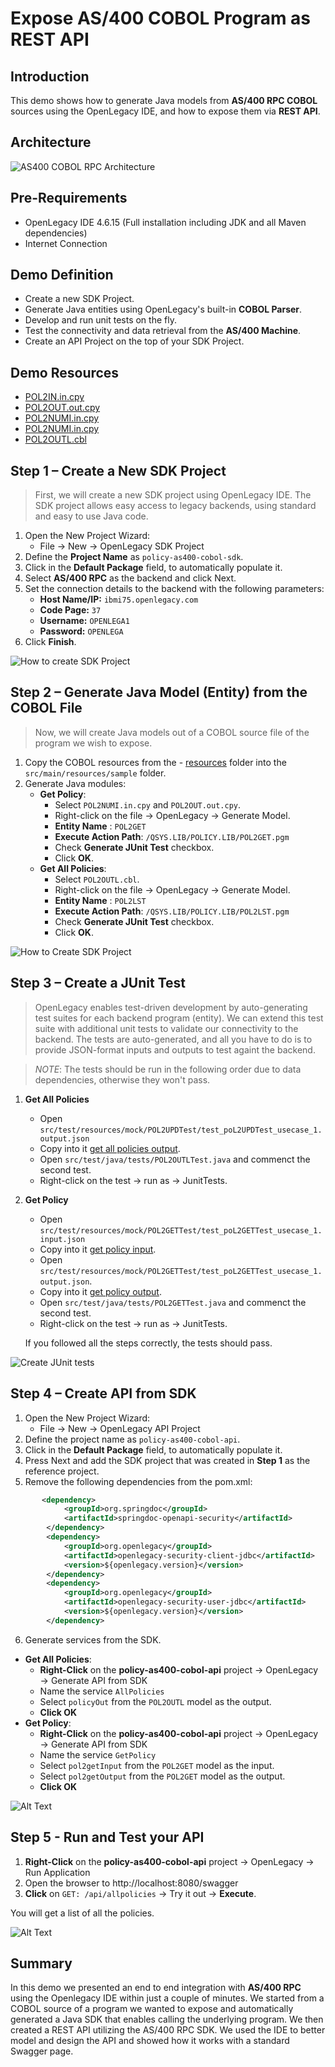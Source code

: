 # Expose AS/400 COBOL Program as REST API

## Introduction

This demo shows how to generate Java models from **AS/400 RPC COBOL** sources using the OpenLegacy IDE, and how to expose them via **REST API**.

## Architecture

![AS400 COBOL RPC Architecture](./assets/images/as400-cobol.png)

## Pre-Requirements

- OpenLegacy IDE 4.6.15 (Full installation including JDK and all Maven dependencies)
- Internet Connection

## Demo Definition

- Create a new SDK Project.
- Generate Java entities using OpenLegacy's built-in **COBOL Parser**.
- Develop and run unit tests on the fly.
- Test the connectivity and data retrieval from the **AS/400 Machine**.
- Create an API Project on the top of your SDK Project.

## Demo Resources

- [POL2IN.in.cpy](./assets/resources/POL2IN.in.cpy)
- [POL2OUT.out.cpy](./assets/resources/POL2OUT.out.cpy)
- [POL2NUMI.in.cpy](./assets/resources/POL2NUMI.in.cpy)
- [POL2NUMI.in.cpy](./assets/resources/POL2NUMI.in.cpy)
- [POL2OUTL.cbl](./assets/resources/POL2OUTL.cbl)


## Step 1 – Create a New SDK Project

> First, we will create a new SDK project using OpenLegacy IDE.
The SDK project allows easy access to legacy backends, using standard and easy to use Java code.

1. Open the New Project Wizard:
   - File → New → OpenLegacy SDK Project
2. Define the **Project Name** as `policy-as400-cobol-sdk`.
3. Click in the **Default Package** field, to automatically populate it.
4. Select **AS/400 RPC** as the backend and click Next.
5. Set the connection details to the backend with the following parameters:
   - **Host Name/IP:** `ibmi75.openlegacy.com`
   - **Code Page:** `37`
   - **Username:** `OPENLEGA1`
   - **Password:** `OPENLEGA`
6. Click **Finish**.

![How to create SDK Project](./assets/images/createSDK.gif)

## Step 2 – Generate Java Model (Entity) from the COBOL File

> Now, we will create Java models out of a COBOL source file of the program we wish to expose.

1. Copy the COBOL resources from the - [resources](./assets/resources) folder into the `src/main/resources/sample` folder.
2. Generate Java modules:
   - **Get Policy**:
     - Select `POL2NUMI.in.cpy` and `POL2OUT.out.cpy`.
     - Right-click on the file → OpenLegacy → Generate Model.
     - **Entity Name** : `POL2GET`
     - **Execute Action Path**: `/QSYS.LIB/POLICY.LIB/POL2GET.pgm `
     - Check **Generate JUnit Test** checkbox.
     - Click **OK**.
   - **Get All Policies**:
     - Select `POL2OUTL.cbl`.
     - Right-click on the file → OpenLegacy → Generate Model.
     - **Entity Name** : `POL2LST`
     - **Execute Action Path**: `/QSYS.LIB/POLICY.LIB/POL2LST.pgm`
     - Check **Generate JUnit Test** checkbox.
     - Click **OK**.



![How to Create SDK Project](./assets/images/entity-as400cobol-policy.gif)

## Step 3 – Create a JUnit Test

> OpenLegacy enables test-driven development by auto-generating test suites for each backend program (entity).
> We can extend this test suite with additional unit tests to validate our connectivity to the backend.
> The tests are auto-generated, and all you have to do is to provide JSON-format inputs and outputs to test againt the backend.

>_NOTE_: The tests should be run in the following order due to data dependencies, otherwise they won't pass. 
1. **Get All Policies**
   - Open `src/test/resources/mock/POL2UPDTest/test_poL2UPDTest_usecase_1.output.json`
   - Copy into it [get all policies output](./assets/resources/list-out.json).
   - Open `src/test/java/tests/POL2OUTLTest.java` and commenct the second test. 
   - Right-click on the test → run as → JunitTests. 
2. **Get Policy**
   - Open `src/test/resources/mock/POL2GETTest/test_poL2GETTest_usecase_1.input.json`
   - Copy into it [get policy input](./assets/resources/get-in.json).
   - Open `src/test/resources/mock/POL2GETTest/test_poL2GETTest_usecase_1.output.json`.
   - Copy into it [get policy output](./assets/resources/get-out.json).
   - Open `src/test/java/tests/POL2GETTest.java` and commenct the second test. 
   - Right-click on the test → run as → JunitTests. 



   If you followed all the steps correctly, the tests should pass.

![Create JUnit tests](./assets/images/JUnitTest.gif)

## Step 4 – Create API from SDK

1. Open the New Project Wizard:
   - File → New → OpenLegacy API Project
2. Define the project name as `policy-as400-cobol-api`.
3. Click in the **Default Package** field, to automatically populate it.
4. Press Next and add the SDK project that was created in **Step 1**  as the reference project.
5. Remove the following dependencies from the pom.xml:
```XML
       <dependency>
            <groupId>org.springdoc</groupId>
            <artifactId>springdoc-openapi-security</artifactId>
        </dependency>
        <dependency>
            <groupId>org.openlegacy</groupId>
            <artifactId>openlegacy-security-client-jdbc</artifactId>
            <version>${openlegacy.version}</version>
        </dependency> 
        <dependency>
            <groupId>org.openlegacy</groupId>
            <artifactId>openlegacy-security-user-jdbc</artifactId>
            <version>${openlegacy.version}</version>
        </dependency>
```
6. Generate services from the SDK.
  - **Get All Policies**:
     - **Right-Click** on the **policy-as400-cobol-api** project → OpenLegacy → Generate API from SDK
     - Name the service `AllPolicies`
     - Select  `policyOut` from the `POL2OUTL` model as the output. 
     - **Click OK**
  - **Get Policy**:
     - **Right-Click** on the **policy-as400-cobol-api** project → OpenLegacy → Generate API from SDK
     - Name the service `GetPolicy`
     - Select `pol2getInput` from the `POL2GET` model as the input. 
     - Select `pol2getOutput` from the `POL2GET` model as the output. 
     - **Click OK**


![Alt Text](./assets/images/service.gif)

## Step 5 - Run and Test your API

1. **Right-Click** on the **policy-as400-cobol-api** project → OpenLegacy → Run Application
2. Open the browser to http://localhost:8080/swagger
4. **Click** on `GET: /api/allpolicies` → Try it out → **Execute**.

You will get a list of all the policies. 




![Alt Text](./assets/images/run-API.gif)

## Summary

In this demo we presented an end to end integration with **AS/400 RPC** using the Openlegacy IDE within just a couple of minutes. We started from a COBOL source of a program we wanted to expose and automatically generated a Java SDK that enables calling the underlying program. We then created a REST API utilizing the AS/400 RPC SDK.
We used the IDE to better model and design the API and showed how it works with a standard Swagger page.
